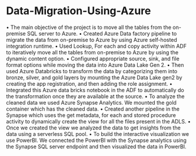 # Data-Migration-Using-Azure

•	The main objective of the project is to move all the tables from the on-premise SQL server to Azure.
•	Created Azure Data factory pipeline to migrate the data from on-premise to Azure by using  Azure self-hosted integration runtime.
•	Used Lookup, For each and copy activity within ADF to iteratively move all the tables from on-premise to Azure by using the dynamic content option.
•	Configured appropriate source, sink, and file format options while moving the data into Azure Data Lake Gen 2.
•	Then used Azure Databricks to transform the data by categorizing them into bronze, silver, and gold layers by mounting the Azure Data Lake gen2 by creating the app registration, and then adding the role assignment.
•	Integrated this Azure data bricks notebook in the ADF to automatically do the transformation once they are available at the source.
•	To analyze the cleaned data we used Azure Synapse Analytics. We mounted the gold container which has the cleaned data.
•	Created another pipeline in the Synapse which uses the get metadata, for each and stored procedure activity to dynamically create the view for all the files present in the ADLS.
•	Once we created the view we analyzed the data to get insights from the data using a serverless SQL pool.
•	To build the interactive visualization we use PowerBI. We connected the PowerBI with the Synapse analytics using the Synapse SQL server endpoint and then visualized the data in PowerBI.
